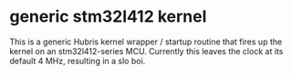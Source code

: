 # generic stm32l412 kernel

This is a generic Hubris kernel wrapper / startup routine that fires up the
kernel on an stm32l412-series MCU. Currently this leaves the clock at its
default 4 MHz, resulting in a slo boi.
